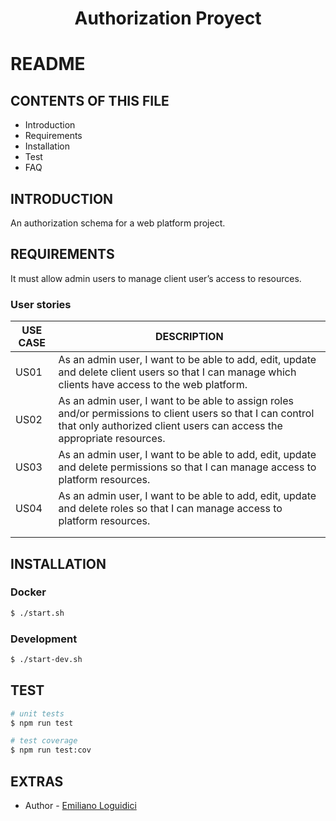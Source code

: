 <h1 align="center"> Authorization Proyect </h1>

# README


## CONTENTS OF THIS FILE
   
* Introduction
* Requirements
* Installation
* Test
* FAQ


## INTRODUCTION

An authorization schema for a web platform project. 



## REQUIREMENTS

It must allow admin users to manage client user’s access to resources.


### User stories


| USE CASE      | DESCRIPTION   |
| --- | --- |
| US01  | As an admin user, I want to be able to add, edit, update and delete client users so that I can manage which clients have access to the web platform. |
| US02  | As an admin user, I want to be able to assign roles and/or permissions to client users so that I can control that only authorized client users can access the appropriate resources. |
| US03  | As an admin user, I want to be able to add, edit, update and delete permissions so that I can manage access to platform resources. |
| US04  | As an admin user, I want to be able to add, edit, update and delete roles so that I can manage access to platform resources. |
|  |  |
|  |  |



## INSTALLATION

### Docker

```bash
$ ./start.sh
```

### Development

```bash
$ ./start-dev.sh
```



## TEST

```bash
# unit tests
$ npm run test

# test coverage
$ npm run test:cov
```



## EXTRAS

- Author - [Emiliano Loguidici](https://www.linkedin.com/in/emilianologuidici/)